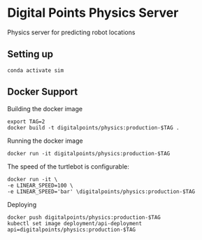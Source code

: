 # Digital Points Physics Server

Physics server for predicting robot locations

## Setting up

```
conda activate sim
```

## Docker Support

Building the docker image
```
export TAG=2
docker build -t digitalpoints/physics:production-$TAG .
```

Running the docker image
```
docker run -it digitalpoints/physics:production-$TAG
```

The speed of the turtlebot is configurable:
```
docker run -it \
-e LINEAR_SPEED=100 \
-e LINEAR_SPEED='bar' \digitalpoints/physics:production-$TAG
```

Deploying
```
docker push digitalpoints/physics:production-$TAG
kubectl set image deployment/api-deployment api=digitalpoints/physics:production-$TAG
```
